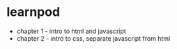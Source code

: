 # learnpod
+ chapter 1 - intro to html and javascript
+ chapter 2 - intro to css, separate javascript from html
